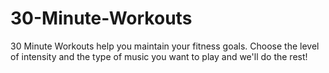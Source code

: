 # 30-Minute-Workouts
30 Minute Workouts help you maintain your fitness goals.  Choose the level of intensity and the type of music you want to play and we'll do the rest!
